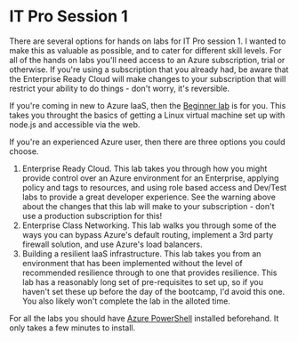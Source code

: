 # IT Pro Session 1

There are several options for hands on labs for IT Pro session 1.  I wanted to make this as valuable as possible, and to cater for different skill levels. For all of the hands on labs you'll need access to an Azure subscription, trial or otherwise. If you're using a subscription that you already had, be aware that the Enterprise Ready Cloud will make changes to your subscription that will restrict your ability to do things - don't worry, it's reversible.

If you're coming in new to Azure IaaS, then the [Beginner lab](https://github.com/Microsoft/TechnicalCommunityContent/tree/master/Cloud%20Computing/Azure%20IaaS/Session%202%20-%20Hands%20On) is for you.  This takes you throught the basics of getting a Linux virtual machine set up with node.js and accessible via the web.

If you're an experienced Azure user, then there are three options you could choose.
1. Enterprise Ready Cloud.
    This lab takes you through how you might provide control over an Azure environment for an Enterprise, applying policy and tags to resources, and using role based access and Dev/Test labs to provide a great developer experience.  See the warning above about the changes that this lab will make to your subscription - don't use a production subscription for this!
2. Enterprise Class Networking.
    This lab walks you through some of the ways you can bypass Azure's default routing, implement a 3rd party firewall solution, and use Azure's load balancers.
3. Building a resilient IaaS infrastructure.
    This lab takes you from an environment that has been implemented without the level of recommended resilience through to one that provides resilience.  This lab has a reasonably long set of pre-requisites to set up, so if you haven't set these up before the day of the bootcamp, I'd avoid this one.  You also likely won't complete the lab in the alloted time.


For all the labs you should have [Azure PowerShell](https://docs.microsoft.com/en-us/powershell/azure/install-azurerm-ps?view=azurermps-3.8.0) installed beforehand. It only takes a few minutes to install.